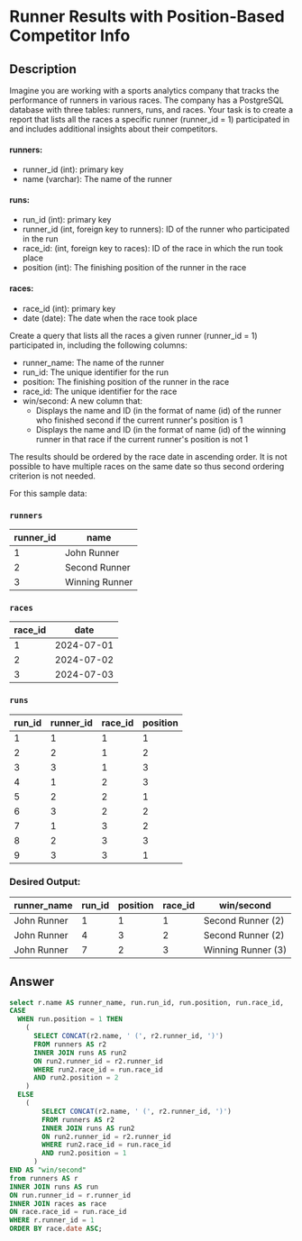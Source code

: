 # Runner Results with Position-Based Competitor Info

## Description

Imagine you are working with a sports analytics company that tracks the performance of runners in various races. The company has a PostgreSQL database with three tables: runners, runs, and races. Your task is to create a report that lists all the races a specific runner (runner_id  = 1) participated in and includes additional insights about their competitors.

#### runners:

- runner_id (int): primary key
- name (varchar): The name of the runner

#### runs:

- run_id (int): primary key
- runner_id (int, foreign key to runners): ID of the runner who participated in the run
- race_id: (int, foreign key to races): ID of the race in which the run took place
- position (int): The finishing position of the runner in the race

#### races:

- race_id (int): primary key
- date (date): The date when the race took place

Create a query that lists all the races a given runner (runner_id  = 1) participated in, including the following columns:

- runner_name: The name of the runner
- run_id: The unique identifier for the run
- position: The finishing position of the runner in the race
- race_id: The unique identifier for the race
- win/second: A new column that:
    - Displays the name and ID (in the format of name (id) of the runner who finished second if the current runner's position is 1
    - Displays the name and ID (in the format of name (id) of the winning runner in that race if the current runner's position is not 1

The results should be ordered by the race date in ascending order. It is not possible to have multiple races on the same date so thus second ordering criterion is not needed.

For this sample data:

### `runners`

| runner_id | name          |
|-----------|---------------|
|         1 | John Runner   |
|         2 | Second Runner |
|         3 | Winning Runner|

### `races`

| race_id | date        |
|---------|-------------|
|       1 | 2024-07-01  |
|       2 | 2024-07-02  |
|       3 | 2024-07-03  |

### `runs`

| run_id | runner_id | race_id | position |
|--------|-----------|---------|----------|
|      1 |         1 |       1 |        1 |
|      2 |         2 |       1 |        2 |
|      3 |         3 |       1 |        3 |
|      4 |         1 |       2 |        3 |
|      5 |         2 |       2 |        1 |
|      6 |         3 |       2 |        2 |
|      7 |         1 |       3 |        2 |
|      8 |         2 |       3 |        3 |
|      9 |         3 |       3 |        1 |

### Desired Output:

| runner_name  | run_id | position | race_id | win/second        |
|--------------|--------|----------|---------|-------------------|
| John Runner  |      1 |        1 |       1 | Second Runner (2) |
| John Runner  |      4 |        3 |       2 | Second Runner (2) |
| John Runner  |      7 |        2 |       3 | Winning Runner (3)|


## Answer

```sql
select r.name AS runner_name, run.run_id, run.position, run.race_id, 
CASE
  WHEN run.position = 1 THEN 
    (
      SELECT CONCAT(r2.name, ' (', r2.runner_id, ')')
      FROM runners AS r2
      INNER JOIN runs AS run2
      ON run2.runner_id = r2.runner_id 
      WHERE run2.race_id = run.race_id 
      AND run2.position = 2
    )
  ELSE
    (
        SELECT CONCAT(r2.name, ' (', r2.runner_id, ')')
        FROM runners AS r2
        INNER JOIN runs AS run2
        ON run2.runner_id = r2.runner_id 
        WHERE run2.race_id = run.race_id 
        AND run2.position = 1
      )
END AS "win/second"
from runners AS r 
INNER JOIN runs AS run
ON run.runner_id = r.runner_id
INNER JOIN races as race
ON race.race_id = run.race_id
WHERE r.runner_id = 1
ORDER BY race.date ASC;
```